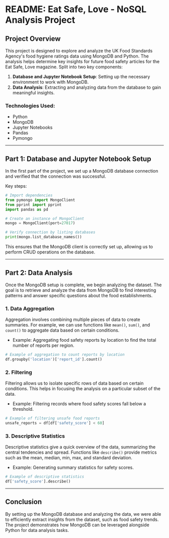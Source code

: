 
# README: Eat Safe, Love - NoSQL Analysis Project

## Project Overview

This project is designed to explore and analyze the UK Food Standards Agency's food hygiene ratings data using MongoDB and Python. The analysis helps determine key insights for future food safety articles for the Eat Safe, Love magazine.
Split into two key components:

1. **Database and Jupyter Notebook Setup**: Setting up the necessary environment to work with MongoDB.
2. **Data Analysis**: Extracting and analyzing data from the database to gain meaningful insights.

### Technologies Used:
- Python
- MongoDB
- Jupyter Notebooks
- Pandas
- Pymongo

---

## Part 1: Database and Jupyter Notebook Setup

In the first part of the project, we set up a MongoDB database connection and verified that the connection was successful.

Key steps:
```python
# Import dependencies
from pymongo import MongoClient
from pprint import pprint
import pandas as pd

# Create an instance of MongoClient
mongo = MongoClient(port=27017)

# Verify connection by listing databases
print(mongo.list_database_names())
```

This ensures that the MongoDB client is correctly set up, allowing us to perform CRUD operations on the database.

---

## Part 2: Data Analysis

Once the MongoDB setup is complete, we begin analyzing the dataset. The goal is to retrieve and analyze the data from MongoDB to find interesting patterns and answer specific questions about the food establishments.

### 1. Data Aggregation
   Aggregation involves combining multiple pieces of data to create summaries. For example, we can use functions like `mean()`, `sum()`, and `count()` to aggregate data based on certain conditions.
   - Example: Aggregating food safety reports by location to find the total number of reports per region.
   ```python
   # Example of aggregation to count reports by location
   df.groupby('location')['report_id'].count()
   ```

### 2. Filtering
   Filtering allows us to isolate specific rows of data based on certain conditions. This helps in focusing the analysis on a particular subset of the data.
   - Example: Filtering records where food safety scores fall below a threshold.
   ```python
   # Example of filtering unsafe food reports
   unsafe_reports = df[df['safety_score'] < 60]
   ```

### 3. Descriptive Statistics
   Descriptive statistics give a quick overview of the data, summarizing the central tendencies and spread. Functions like `describe()` provide metrics such as the mean, median, min, max, and standard deviation.
   - Example: Generating summary statistics for safety scores.
   ```python
   # Example of descriptive statistics
   df['safety_score'].describe()
   ```

---

## Conclusion

By setting up the MongoDB database and analyzing the data, we were able to efficiently extract insights from the dataset, such as food safety trends. The project demonstrates how MongoDB can be leveraged alongside Python for data analysis tasks.
